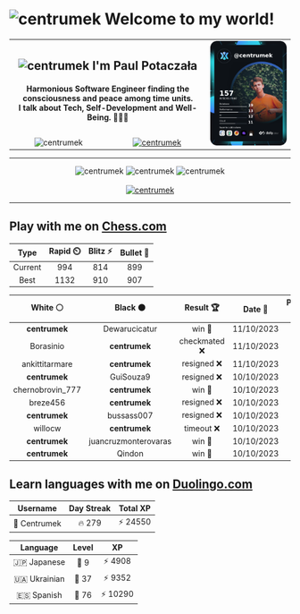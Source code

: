 <h1>
  <img
    src="https://emojis.slackmojis.com/emojis/images/1531849430/4246/blob-sunglasses.gif"
    width="30"
    alt="centrumek"
  />
  Welcome to my world!
</h1>

<table>
  <tbody>
    <tr>
      <td align="center" width="70%" colspan="2">
        <h2>
          <img
            src="https://raw.githubusercontent.com/MartinHeinz/MartinHeinz/master/wave.gif"
            width="30px"
            alt="centrumek"
          />
          I'm Paul Potaczała
        </h2>
        <h4>
          Harmonious Software Engineer finding the consciousness and peace among time units.
          <br/>
          I talk about Tech, Self-Development and Well-Being. 🌿🧘🚀
        </h4>
      </td>
      <td width="30%" rowspan="2">
        <a href="https://app.daily.dev/centrumek">
          <img
            src="./devcard.png"
            alt="centrumek"
          />
        </a>
      </td>
    </tr>
    <tr align="center">
      <td>
        <img
          src="https://komarev.com/ghpvc/?username=centrumek&label=visitors&color=0e75b6&style=flat"
          alt="centrumek"
        >
      </td>
      <td>
        <a href="https://stackoverflow.com/users/14496012/centrumek">
          <img
            src="https://stackoverflow.com/users/flair/14496012.png?theme=dark"
            alt="centrumek"
          >
        </a>
      </td>
    </tr>
  </tbody>
</table>

---
<div align="center">
  <img 
    src="https://github-readme-stats.vercel.app/api?username=centrumek&show_icons=true&count_private=true&theme=dark&hide_border=true&hide=issues,contribs&bg_color=00000000"
    alt="centrumek"
  />
  <img
    src="https://github-readme-stats.vercel.app/api/top-langs/?username=centrumek&layout=compact&hide_border=true&theme=dark&bg_color=00000000&langs_count=6&exclude_repo=air-statistic-app"
    alt="centrumek"
  />
  <img 
    src="https://github-readme-streak-stats.herokuapp.com?user=centrumek&theme=dark&hide_border=true&background=FFFFFF00"
    alt="centrumek"
  />
  <br/>
  <br/>
  <a href="https://www.buymeacoffee.com/centrumek">
    <img
      src="https://cdn.buymeacoffee.com/buttons/v2/default-orange.png"
      height="50"
      width="210"
      alt="centrumek"
    />
  </a>
</div>

---

## Play with me on [Chess.com](https://www.chess.com/member/centrumek)

<div align="center">
<!--START_SECTION:chessStats-->
<!-- Automatically generated with https://github.com/Balastrong/chess-stats-action -->

| Type | Rapid ⏲️ | Blitz ⚡ | Bullet 🔫 |
|:---:|:---:|:---:|:---:|
| Current | 994 | 814 | 899 |
| Best | 1132 | 910 | 907 |

| White ⚪ | Black ⚫ | Result 🏆 | Date 📅 | Position 🗺️ | Type 🕕 |
|:---:|:---:|:---:|:---:|:---:|:---:|
| **centrumek** | Dewarucicatur | win 🥇 | 11/10/2023 | <a href="http://www.ee.unb.ca/cgi-bin/tervo/fen.pl?select=7r/ppN2k1p/4Q2b/5pp1/3P4/4P3/PPPB2PP/2R1K1R1 b - -">Link</a> | Blitz |
| Borasinio | **centrumek** | checkmated ❌ | 11/10/2023 | <a href="http://www.ee.unb.ca/cgi-bin/tervo/fen.pl?select=r2qkbnr/ppp2Qpp/3p4/4p3/2BnP3/2N4P/PPPP1PP1/R1B1K2R b KQkq -">Link</a> | Blitz |
| ankittitarmare | **centrumek** | resigned ❌ | 11/10/2023 | <a href="http://www.ee.unb.ca/cgi-bin/tervo/fen.pl?select=6k1/5p1p/p2b2p1/1p6/3p4/6P1/PP3P2/2R2K1Q b - -">Link</a> | Blitz |
| **centrumek** | GuiSouza9 | resigned ❌ | 10/10/2023 | <a href="http://www.ee.unb.ca/cgi-bin/tervo/fen.pl?select=8/2pk4/p1pB4/2Pp4/3P3b/P4pp1/3K4/5r2 w - -">Link</a> | Blitz |
| chernobrovin_777 | **centrumek** | win 🥇 | 10/10/2023 | <a href="http://www.ee.unb.ca/cgi-bin/tervo/fen.pl?select=8/p5b1/6k1/6p1/8/qK6/8/r7 w - -">Link</a> | Blitz |
| breze456 | **centrumek** | resigned ❌ | 10/10/2023 | <a href="http://www.ee.unb.ca/cgi-bin/tervo/fen.pl?select=2k4r/6pp/3N1b2/2qQp3/7P/2PP4/PP3PP1/R3K2R b KQ -">Link</a> | Blitz |
| **centrumek** | bussass007 | resigned ❌ | 10/10/2023 | <a href="http://www.ee.unb.ca/cgi-bin/tervo/fen.pl?select=3r1rk1/1pp2ppp/p3p3/2q1P3/5PP1/2P1PK1P/7R/8 w - -">Link</a> | Blitz |
| willocw | **centrumek** | timeout ❌ | 10/10/2023 | <a href="http://www.ee.unb.ca/cgi-bin/tervo/fen.pl?select=8/8/2P5/p1K5/r3p3/8/8/6k1 b - -">Link</a> | Blitz |
| **centrumek** | juancruzmonterovaras | win 🥇 | 10/10/2023 | <a href="http://www.ee.unb.ca/cgi-bin/tervo/fen.pl?select=8/2R5/2p1p3/1pP1PkP1/4pP2/1K2P3/2P5/8 b - -">Link</a> | Blitz |
| **centrumek** | Qindon | win 🥇 | 10/10/2023 | <a href="http://www.ee.unb.ca/cgi-bin/tervo/fen.pl?select=4rrk1/ppp2ppQ/1qn5/8/8/1P1BP2P/P1P3P1/R4RK1 b - -">Link</a> | Blitz |

<!--END_SECTION:chessStats-->
</div>

## Learn languages with me on [Duolingo.com](https://www.duolingo.com/profile/Centrumek)

<div align="center">
<!--START_SECTION:duolingoStats-->
<!-- Automatically generated with https://github.com/centrumek/duolingo-readme-stats-->

| Username | Day Streak | Total XP |
|:---:|:---:|:---:|
| 👤 Centrumek | 🔥 279 | ⚡ 24550 |

| Language | Level | XP |
|:---:|:---:|:---:|
| 🇯🇵 Japanese | 👑 9 | ⚡ 4908 |
| 🇺🇦 Ukrainian | 👑 37 | ⚡ 9352 |
| 🇪🇸 Spanish | 👑 76 | ⚡ 10290 |

<!--END_SECTION:duolingoStats-->
</div>
<!--
**centrumek/centrumek** is a ✨ _special_ ✨ repository because its `README.md` (this file) appears on your GitHub profile.

Here are some ideas to get you started:

- 🔭 I’m currently working on ...
- 🌱 I’m currently learning ...
- 👯 I’m looking to collaborate on ...
- 🤔 I’m looking for help with ...
- 💬 Ask me about ...
- 📫 How to reach me: ...
- 😄 Pronouns: ...
- ⚡ Fun fact: ...
-->
